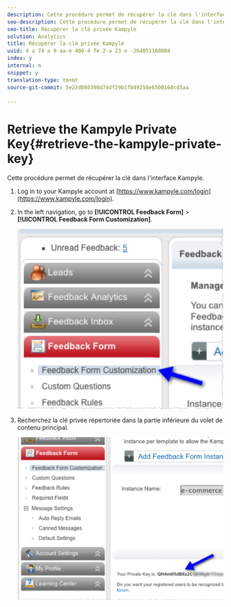 ```yaml
---
description: Cette procédure permet de récupérer la clé dans l'interface Kampyle.
seo-description: Cette procédure permet de récupérer la clé dans l'interface Kampyle.
seo-title: Récupérer la clé privée Kampyle
solution: Analytics
title: Récupérer la clé privée Kampyle
uuid: 4 a 74 a 9 aa-e 408-4 fe 2-a 23 e -264051160804
index: y
internal: n
snippet: y
translation-type: tm+mt
source-git-commit: 5e22d080398d74df29b1f849258e6500168cd5aa

---
```



# Retrieve the Kampyle Private Key{#retrieve-the-kampyle-private-key}

Cette procédure permet de récupérer la clé dans l'interface Kampyle.

1. Log in to your Kampyle account at [https://www.kampyle.com/login](https://www.kampyle.com/login).
1. In the left navigation, go to **[!UICONTROL Feedback Form]** &gt; **[!UICONTROL Feedback Form Customization]**.

   ![](assets/retrieve_key1.png)

1. Recherchez la clé privée répertoriée dans la partie inférieure du volet de contenu principal.

   ![](assets/retrieve_key2.png)

